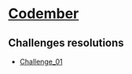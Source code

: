 # [Codember](https://codember.dev)
## Challenges resolutions
- [Challenge_01](https://github.com/fdscotta/codember/tree/main/Challenge_01)
